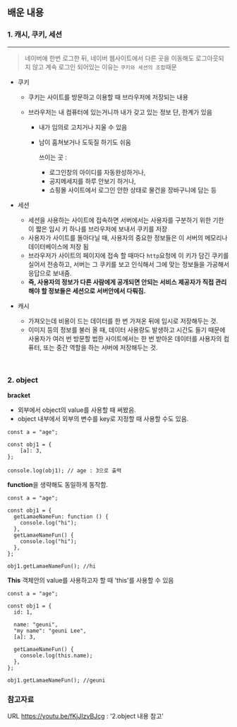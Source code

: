 ## 배운 내용

### 1. 캐시, 쿠키, 세션

---

> 네이버에 한번 로그한 뒤, 네이버 웹사이트에서 다른 곳을 이동해도 로그아웃되지 않고 계속 로그인 되어있는 이유는 `쿠키와 세션의 조합`때문

- 쿠키

  - 쿠키는 사이트를 방문하고 이용할 때 브라우저에 저장되는 내용
  - 브라우저는 내 컴퓨터에 있는거니까 내가 갖고 있는 정보
    단, 한계가 있음

    - 내가 임의로 고치거나 지울 수 있음
    - 남이 훔쳐보거나 도둑질 하기도 쉬움

      쓰이는 곳 :

      - 로그인창의 아이디를 자동완성하거나,
      - 공지메세지를 하루 안보기 하거나,
      - 쇼핑몰 사이트에서 로그인 안한 상태로 물건을 장바구니에 담는 등

- 세션

  - 세션을 사용하는 사이트에 접속하면 서버에서는 사용자를 구분하기 위한 기한이 짧은 임시 키 하나를 브라우저에 보내서 쿠키를 저장
  - 사용자가 사이트를 돌아다닐 때, 사용자의 중요한 정보들은 이 서버의 메모리나 데이터베이스에 저장 됨
  - 브라우저가 사이트의 페이지에 접속 할 때마다 `http`요청에 이 키가 담긴 쿠키를 실어서 전송하고, 서버는 그 쿠키를 보고 인식해서 그에 맞는 정보들을 가공해서 응답으로 보내줌.
  - **즉, 사용자의 정보가 다른 사람에게 공개되면 안되는 서비스 제공자가 직접 관리해야 할 정보들은 세션으로 서버안에서 다뤄짐.**

- 캐시

  - 가져오는데 비용이 드는 데이터를 한 번 가져온 뒤에 임시로 저장해두는 것.
  - 이미지 등의 정보를 불러 올 때, 데이터 사용량도 발생하고 시간도 들기 때문에 사용자가 여러 번 방문할 법한 사이트에서는 한 번 받아온 데이터를 사용자의 컴퓨터, 또는 중간 역할을 하는 서버에 저장해두는 것.

<br>

### 2. object

**bracket**

- 외부에서 object의 value를 사용할 때 써봤음.
- object 내부에서 외부의 변수를 key로 지정할 때 사용할 수도 있음.

```
const a = "age";

const obj1 = {
    [a]: 3,
};

console.log(obj1); // age : 3으로 출력

```

**function**을 생략해도 동일하게 동작함.

```
const a = "age";

const obj1 = {
  getLamaeNameFun: function () {
    console.log("hi");
  },
  getLamaeNameFun() {
    console.log("hi");
  },
};

obj1.getLamaeNameFun(); //hi
```

**This**
객체안의 value를 사용하고자 할 때 'this'를 사용할 수 있음

```
const a = "age";

const obj1 = {
  id: 1,

  name: "geuni",
  "my name": "geuni Lee",
  [a]: 3,

  getLamaeNameFun() {
    console.log(this.name);
  },
};

obj1.getLamaeNameFun(); //geuni

```

### 참고자료

URL
https://youtu.be/fKjJIzvBJcg
: '2.object 내용 참고'
